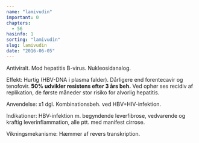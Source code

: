 ```yaml
---
name: "lamivudin"
important: 0
chapters:  
  - 56
hasinfo: 1
sorting: "lamivudin"
slug: lamivudin
date: "2016-06-05"
---
```


Antiviralt. Mod hepatitis B-virus. Nukleosidanalog.

Effekt: Hurtig (HBV-DNA i plasma falder). Dårligere end forentecavir og tenofovir. <b>50% udvikler resistens efter 3 års beh.</b> Ved ophør ses recidiv af replikation, de første måneder stor risiko for alvorlig hepatitis.

Anvendelse: x1 dgl. Kombinationsbeh. ved HBV+HIV-infektion.

Indikationer: HBV-infektion m. begyndende leverfibrose, vedvarende og kraftig leverinflammation, alle ptt. med manifest cirrose.

Vikningsmekanisme: Hæmmer af revers transkription.
